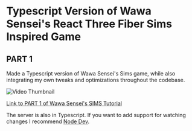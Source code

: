 # Typescript Version of Wawa Sensei's React Three Fiber Sims Inspired Game

## PART 1

Made a Typescript version of Wawa Sensei's Sims game, while also integrating my own tweaks and optimizations throughout the codebase.

![Video Thumbnail](http://img.youtube.com/vi/uLv1Zu8GyUw/maxresdefault.jpg)

[Link to PART 1 of Wawa Sensei's SIMS Tutorial](https://youtu.be/uLv1Zu8GyUw)

The server is also in Typescript. If you want to add support for watching changes I recommend [Node Dev](https://github.com/fgnass/node-dev).
